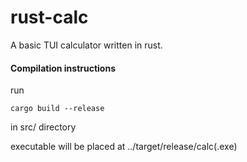 # rust-calc
A basic TUI calculator written in rust.

#### Compilation instructions
 
run
```
cargo build --release
```
in src/ directory  


executable will be placed at ../target/release/calc(.exe)
